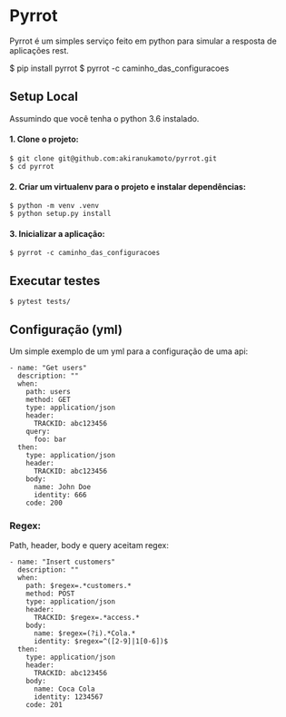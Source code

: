 # Pyrrot

Pyrrot é um simples serviço feito em python para simular a resposta de aplicações rest.

$ pip install pyrrot
$ pyrrot -c caminho_das_configuracoes

## Setup Local

Assumindo que você tenha o python 3.6 instalado.

#### 1. Clone o projeto:

    $ git clone git@github.com:akiranukamoto/pyrrot.git
    $ cd pyrrot

#### 2. Criar um virtualenv para o projeto e instalar dependências:

    $ python -m venv .venv
    $ python setup.py install

#### 3. Inicializar a aplicação:

    $ pyrrot -c caminho_das_configuracoes

## Executar testes

    $ pytest tests/

## Configuração (yml)

Um simple exemplo de um yml para a configuração de uma api:

```
- name: "Get users"
  description: ""
  when:
    path: users
    method: GET
    type: application/json
    header:
      TRACKID: abc123456
    query:
      foo: bar
  then:
    type: application/json
    header:
      TRACKID: abc123456
    body:
      name: John Doe
      identity: 666
    code: 200
```

### Regex:
Path, header, body e query aceitam regex:

```
- name: "Insert customers"
  description: ""
  when:
    path: $regex=.*customers.*
    method: POST
    type: application/json
    header:
      TRACKID: $regex=.*access.*
    body:
      name: $regex=(?i).*Cola.*
      identity: $regex=^([2-9]|1[0-6])$
  then:
    type: application/json
    header:
      TRACKID: abc123456
    body:
      name: Coca Cola
      identity: 1234567
    code: 201
```